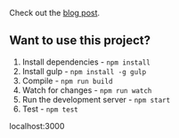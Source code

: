 Check out the [blog post](http://mherman.org/blog/2016/11/05/developing-a-restful-api-with-node-and-typescript/#.WB3zyeErJE4).

## Want to use this project?

1. Install dependencies - `npm install`
1. Install gulp - `npm install -g gulp`
1. Compile - `npm run build`
1. Watch for changes - `npm run watch`
1. Run the development server - `npm start`
1. Test - `npm test`

localhost:3000
